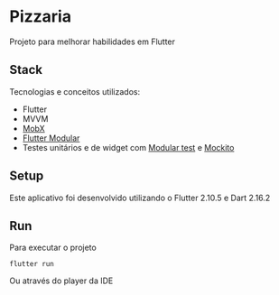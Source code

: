 # Pizzaria

Projeto para melhorar habilidades em Flutter

## Stack

Tecnologias e conceitos utilizados: 

- Flutter
- MVVM
- [MobX](https://pub.dev/packages/mobx)
- [Flutter Modular](https://modular.flutterando.com.br/docs/intro/)
- Testes unitários e de widget com [Modular test](https://modular.flutterando.com.br/docs/flutter_modular/test/) e [Mockito](https://docs.flutter.dev/cookbook/testing/unit/mocking)

## Setup
Este aplicativo foi desenvolvido utilizando o Flutter 2.10.5 e Dart 2.16.2

## Run

Para executar o projeto

``flutter run``

Ou através do player da IDE

